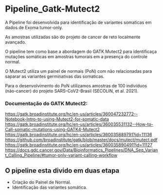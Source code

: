 # Pipeline_Gatk-Mutect2

A Pipeline foi desenvolvida para identificação de variantes somaticas em dados de Exoma tumor-only.

As amostras utilizadas são do projeto de cancer de reto localmente avançado.

O pipeline tem como base a abordagem do GATK Mutect2 para identificaça mutações somáticas em amostras tumorais em a presença do controle normal.

O Mutect2 utiliza um painel de normais (PoN) com não relacionadas para saparar as variantes germinativas das somaticas.

Para o desenvolvimento do PoN utilizamos amostras de 100 indivíduos (não-cancer) do projeto SARS-CoV2-Brasil (SECOLIN, et al. 2021).  

### Documentação do GATK Mutect2:

https://gatk.broadinstitute.org/hc/en-us/articles/360047232772--Notebook-Intro-to-using-Mutect2-for-somatic-data
https://gatk.broadinstitute.org/hc/en-us/articles/360035531132--How-to-Call-somatic-mutations-using-GATK4-Mutect2
https://gatk.broadinstitute.org/hc/en-us/articles/360035889791?id=11136
https://github.com/broadinstitute/gatk/blob/master/docs/mutect/mutect.pdf
https://gatk.broadinstitute.org/hc/en-us/articles/360035890491?id=11127
https://docs.gdc.cancer.gov/Data/Bioinformatics_Pipelines/DNA_Seq_Variant_Calling_Pipeline/#tumor-only-variant-calling-workflow

## O pipeline esta divido em duas etapa
  - Criação do Painel de Normal.
  - Identificação das variantes somática.


